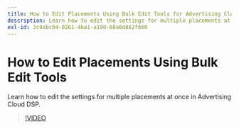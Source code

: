 ```yaml
---
title: How to Edit Placements Using Bulk Edit Tools for Advertising Cloud DSP
description: Learn how to edit the settings for multiple placements at once.
exl-id: 3c9abc04-0261-4ba1-a19d-68a6d862f660
---
```

# How to Edit Placements Using Bulk Edit Tools

Learn how to edit the settings for multiple placements at once in Advertising Cloud DSP.

>[!VIDEO](https://video.tv.adobe.com/v/339205)
